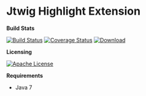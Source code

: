 # Jtwig Highlight Extension


**Build Stats**

[![Build Status](https://travis-ci.org/jtwig/jtwig-highlight-extension.svg?branch=master)](https://travis-ci.org/jtwig/jtwig-highlight-extension)
[![Coverage Status](https://coveralls.io/repos/github/jtwig/jtwig-highlight-extension/badge.svg?branch=master)](https://coveralls.io/github/jtwig/jtwig-highlight-extension?branch=master)
[![Download](https://api.bintray.com/packages/jtwig/maven/jtwig-highlight-extension/images/download.svg) ](https://bintray.com/jtwig/maven/jtwig-highlight-extension/_latestVersion)

**Licensing**

[![Apache License](https://img.shields.io/hexpm/l/plug.svg?maxAge=2592000)]()

**Requirements**

- Java 7


